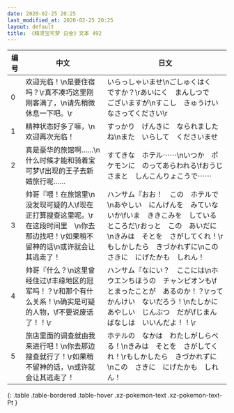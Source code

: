 ```yaml
---
date: 2020-02-25 20:25
last_modified_at: 2020-02-25 20:25
layout: default
title: 《精灵宝可梦 白金》文本 492
---
```

| 编号 | 中文 | 日文 |
| ---- | ---- | ---- |
| 0 | 欢迎光临！\n是要住宿吗？\r真不凑巧这里刚刚客满了，\n请先稍微休息一下吧。\r | いらっしゃいませ\nごしゅくはく　ですか？\rあいにく　まんしつで　ございますが\nすこし　きゅうけい　なさってください\r |
| 1 | 精神状态好多了嘛，\n欢迎再次光临！ | すっかり　げんきに　なられましたね\nまた　いらして　くださいませ |
| 2 | 真是豪华的旅馆啊……\n什么时候才能和骑着宝可梦\f出现的王子去新婚旅行呢…… | すてきな　ホテル⋯⋯\nいつか　ポケモンに　のってあらわれる\fおうじさまと　しんこんりょこうで⋯⋯ |
| 3 | 帅哥『喂！在旅馆里\n没发现可疑的人\f现在正打算搜查这里呢。\r在这段时间里　\n你去那边找吧！\r如果稍不留神的话\n或许就会让其逃走了！ | ハンサム『おお！　この　ホテルで\nあやしい　にんげんを　みていないか\fいま　ききこみを　しているところだ\rおっと　この　あいだに\nきみは　そとを　さがしてくれ！\rもしかしたら　きづかれずに\nこの　さきに　にげたかも　しれん！ |
| 4 | 帅哥『什么？\n这里曾经住过\f丰缘地区的冠军吗！？\r和那个有什么关系！\n确实是可疑的人物，\f不要说废话了！！\r | ハンサム『なにい？　ここには\nホウエンちほうの　チャンピオンも\fとまったことが　あるのか！？\rって　かんけい　ないだろう！\nたしかに　あやしい　じんぶつ　だが\fじまんばなしは　いいんだよ！！\r |
| 5 | 旅店里面的调查就由我来进行吧！\n你去那边搜查就行了！\r如果稍不留神的话，\n或许就会让其逃走了！ | ホテルの　なかは　わたしがしらべる！\nきみは　そとを　さがしてくれ！\rもしかしたら　きづかれずに\nこの　さきに　にげたかも　しれん！ |
{: .table .table-bordered .table-hover .xz-pokemon-text .xz-pokemon-text-Pt }